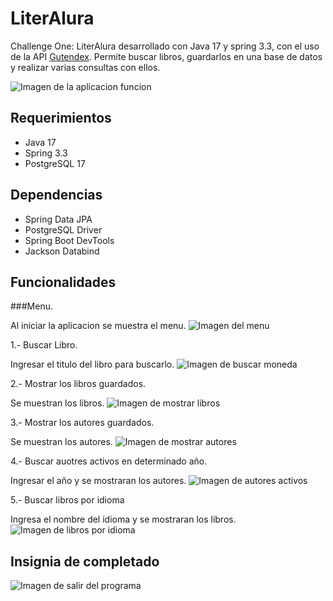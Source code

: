 # LiterAlura
Challenge One: LiterAlura desarrollado con Java 17 y spring 3.3, con el uso de la API [Gutendex](https://gutendex.com/). Permite buscar libros, guardarlos en una base de datos y realizar varias consultas con ellos.

<image src="/img/menu.png" alt="Imagen de la aplicacion funcion">
  
## Requerimientos
* Java 17
* Spring 3.3
* PostgreSQL 17

## Dependencias
* Spring Data JPA
* PostgreSQL Driver
* Spring Boot DevTools
* Jackson Databind

## Funcionalidades
###Menu.

Al iniciar la aplicacion se muestra el menu.
<image src="/img/menu.png" alt="Imagen del menu">

1.- Buscar Libro.

Ingresar el titulo del libro para buscarlo.
<image src="/img/optionOne.png" alt="Imagen de buscar moneda">

2.- Mostrar los libros guardados.

Se muestran los libros.
<image src="/img/optionTwo.png" alt="Imagen de mostrar libros">

3.- Mostrar los autores guardados.

Se muestran los autores.
<image src="/img/optionThree.png" alt="Imagen de mostrar autores">

4.- Buscar auotres activos en determinado año.
 
Ingresar el año y se mostraran los autores.
<image src="/img/optionfour.png" alt="Imagen de autores activos">

5.- Buscar libros por idioma

Ingresa el nombre del idioma y se mostraran los libros.
<image src="/img/optionFive.png" alt="Imagen de libros por idioma">

## Insignia de completado

<image src="/img/BadgeLiterAlura.png" alt="Imagen de salir del programa">
